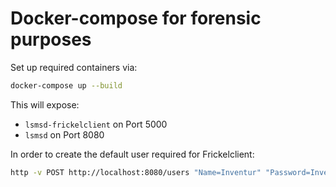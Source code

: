 # Docker-compose for forensic purposes

Set up required containers via:

```bash
docker-compose up --build
```

This will expose:

* `lsmsd-frickelclient` on Port 5000
* `lsmsd` on Port 8080

In order to create the default user required for Frickelclient:

```bash
http -v POST http://localhost:8080/users "Name=Inventur" "Password=Inventur"
```
